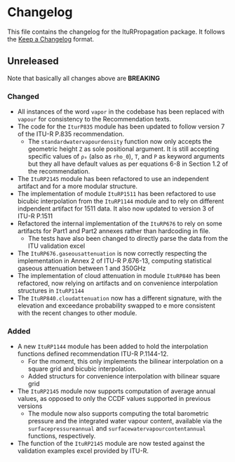 # Changelog

This file contains the changelog for the ItuRPropagation package. It follows the [Keep a Changelog](https://keepachangelog.com/en/1.1.0/) format.

## Unreleased

Note that basically all changes above are **BREAKING**

### Changed
- All instances of the word `vapor` in the codebase has been replaced with `vapour` for consistency to the Recommendation texts.
- The code for the `IturP835` module has been updated to follow version 7 of the ITU-R P.835 recommendation.
  - The `standardwatervapourdensity` function now only accepts the geometric height `Z` as sole positional argument. It is still accepting specific values of `ρ₀` (also as `rho_0`), `T`, and `P` as keyword arguments but they all have default values as per equations 6-8 in Section 1.2 of the recommendation.
- The `ItuRP2145` module has been refactored to use an independent artifact and for a more modular structure.
- The implementation of module `ItuRP1511` has been refactored to use bicubic interpolation from the `ItuRP1144` module and to rely on different indpendent artifact for 1511 data. It also now updated to version 3 of ITU-R P.1511
- Refactored the internal implementation of the `ItuRP676` to rely on some artifacts for Part1 and Part2 annexes rather than hardcoding in file.
  - The tests have also been changed to directly parse the data from the ITU validation excel
- The `ItuRP676.gaseousattenuation` is now correctly respecting the implementation in Annex 2 of ITU-R P.676-13, computing statistical gaseous attenuation between 1 and 350GHz
- The implementation of cloud attenuation in module `ItuRP840` has been refactored, now relying on artifacts and on convenience interpolation structures in `ItuRP1144`
- The `ItuRP840.cloudattenuation` now has a different signature, with the elevation and exceedance probability swapped to e more consistent with the recent changes to other module.

### Added
- A new `ItuRP1144` module has been added to hold the interpolation functions defined recommendation ITU-R P.1144-12.
  - For the moment, this only implements the bilinear interpolation on a square grid and bicubic interpolation.
  - Added structurs for convenience interpolation with bilinear square grid
- The `ItuRP2145` module now supports computation of average annual values, as opposed to only the CCDF values supported in previous versions
  - The module now also supports computing the total barometric pressure and the integrated water vapour content, available via the `surfacepressureannual` and `surfacewatervapourcontentannual` functions, respectively.
- The function of the `ItuRP2145` module are now tested against the validation examples excel provided by ITU-R.